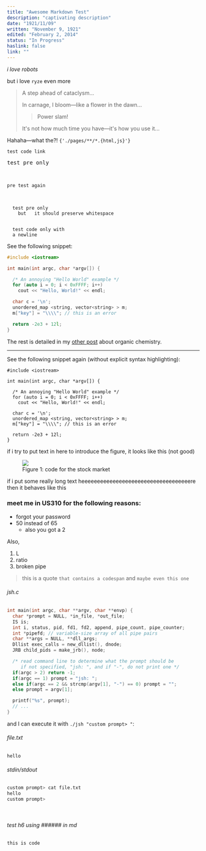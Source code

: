 ```yaml
---
title: "Awesome Markdown Test"
description: "captivating description"
date: "1921/11/09"
written: "November 9, 1921"
edited: "February 2, 2014"
status: "In Progress"
haslink: false
link: ""
---
```

<i class='lead'>i love robots</i>

but i love `ryze` even more

>A step ahead of cataclysm...
>
>In carnage, I bloom&mdash;like a flower in the dawn...
>
> >Power slam!
>
>It's not how much time you have&mdash;it's how you use it...

Hahaha&mdash;what the?! `{'./pages/**/*.{html,js}'}`

<a><code>test code link</code></a>
<pre>test pre only</pre>
<br>

```plaintext
pre test again
```
<br>

```plaintext
  test pre only
    but   it should preserve whitespace
```
<code>
  test code only with
  a newline
</code>

<p id='again'>See the following snippet:</p>

```cpp
#include <iostream>

int main(int argc, char *argv[]) {

  /* An annoying "Hello World" example */
  for (auto i = 0; i < 0xFFFF; i++)
    cout << "Hello, World!" << endl;

  char c = '\n';
  unordered_map <string, vector<string> > m;
  m["key"] = "\\\\"; // this is an error

  return -2e3 + 12l;
}
```
<p>The rest is detailed in my <a href='/projects/test#again'>other post</a> about organic chemistry.</p>

---

<p>See the following snippet again (without explicit syntax highlighting):</p>

```
#include <iostream>

int main(int argc, char *argv[]) {

  /* An annoying "Hello World" example */
  for (auto i = 0; i < 0xFFFF; i++)
    cout << "Hello, World!" << endl;

  char c = '\n';
  unordered_map <string, vector<string> > m;
  m["key"] = "\\\\"; // this is an error

  return -2e3 + 12l;
}
```
<p>if i try to put text in here to introduce the figure, it looks like this (not good)</p>
<figure class='text-center'>
  <img src='/images/boeing-stock.png' class='h-32 w-full hover:invert'/>
  <figcaption>Figure 1: code for the stock market</figcaption>
</figure>
if i put some really long text heeeeeeeeeeeeeeeeeeeeeeeeeeeeeeeeeeere then it behaves like this

### meet me in US310 for the following reasons:
* forgot your password
* 50 instead of 65
  - also you got a 2

Also,
1. L
2. ratio
3. broken pipe

> this is a quote `that contains a codespan` and ```maybe even this one```

<h6>jsh.c</h6>

```c
int main(int argc, char **argv, char **envp) {
  char *prompt = NULL, *in_file, *out_file;
  IS is;
  int i, status, pid, fd1, fd2, append, pipe_count, pipe_counter;
  int *pipefd; // variable-size array of all pipe pairs
  char **args = NULL, **dll_args;
  Dllist exec_calls = new_dllist(), dnode;
  JRB child_pids = make_jrb(), node;

  /* read command line to determine what the prompt should be
     if not specified, "jsh: ", and if "-", do not print one */
  if(argc > 2) return -1;
  if(argc == 1) prompt = "jsh: ";
  else if(argc == 2 && strcmp(argv[1], "-") == 0) prompt = "";
  else prompt = argv[1];

  printf("%s", prompt);
  // ...
}
```
and I can execute it with `./jsh "custom prompt> "`:
###### file.txt
```plaintext
hello
```
###### stdin/stdout
```sh
custom prompt> cat file.txt
hello
custom prompt>  
```
<br>

###### test h6 using \#\#\#\#\#\# in md
```plaintext
this is code
```